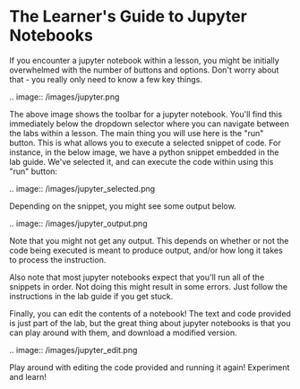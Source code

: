 # The Learner's Guide to Jupyter Notebooks

If you encounter a jupyter notebook within a lesson, you might be initially overwhelmed with the number of buttons and options. Don't worry about that - you really only need to know a few key things.

.. image:: /images/jupyter.png

The above image shows the toolbar for a jupyter notebook. You'll find this immediately below the dropdown selector where you can navigate between the labs within a lesson. The main thing you will use here is the "run" button. This is what allows you to execute a selected snippet of code. For instance, in the below image, we have a python snippet embedded in the lab guide. We've selected it, and can execute the code within using this "run" button:

.. image:: /images/jupyter\_selected.png

Depending on the snippet, you might see some output below.

.. image:: /images/jupyter\_output.png

Note that you might not get any output. This depends on whether or not the code being executed is meant to produce output, and/or how long it takes to process the instruction.

Also note that most jupyter notebooks expect that you'll run all of the snippets in order. Not doing this might result in some errors. Just follow the instructions in the lab guide if you get stuck.

Finally, you can edit the contents of a notebook! The text and code provided is just part of the lab, but the great thing about jupyter notebooks is that you can play around with them, and download a modified version.

.. image:: /images/jupyter\_edit.png

Play around with editing the code provided and running it again! Experiment and learn!


